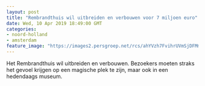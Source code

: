 ```yaml
---
layout: post
title: "Rembrandthuis wil uitbreiden en verbouwen voor 7 miljoen euro"
date: Wed, 10 Apr 2019 18:49:00 GMT
categories: 
- noord-holland 
- amsterdam 
feature_image: "https://images2.persgroep.net/rcs/ahYVzh7FvihrUVmSjDFMmNj_Ksw/diocontent/145260457/_fitwidth/400/?appId=21791a8992982cd8da851550a453bd7f&quality=0.7"
---
```


Het Rembrandthuis wil uitbreiden en verbouwen. Bezoekers moeten straks het gevoel krijgen op een magische plek te zijn, maar ook in een hedendaags museum.
